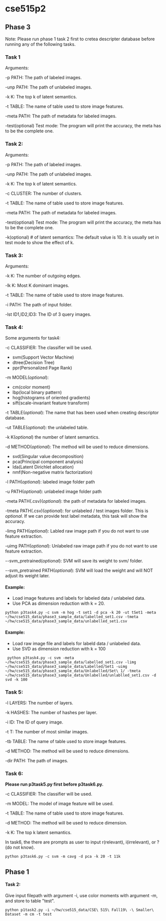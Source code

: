 # cse515p2

## Phase 3
Note: Please run phase 1 task 2 first to cretea descripter database before running any of the following tasks.

### Task 1

Arguments:

-p PATH: The path of labeled images.

-unp PATH: The path of unlabeled images.

-k K: The top k of latent semantics.

-t TABLE: The name of table used to store image features.

-meta PATH: The path of metadata for labeled images.

-test(optional) Test mode: The program will print the accuracy, the meta has to be the complete one.


### Task 2:

Arguments:

-p PATH: The path of labeled images.

-unp PATH: The path of unlabeled images.

-k K: The top k of latent semantics.

-c CLUSTER: The number of clusters.

-t TABLE: The name of table used to store image features.

-meta PATH: The path of metadata for labeled images.

-test(optional) Test mode: The program will print the accuracy, the meta has to be the complete one.

-k(optional) # of latent semantics: The default value is 10. It is usually set in test mode to show the effect of k.
### Task 3:

Arguments:

-k K: The number of outgoing edges.

-lk K: Most K dominant images.

-t TABLE: The name of table used to store image features.

-i PATH: The path of input folder.

-lst ID1,ID2,ID3: The ID of 3 query images.


### Task 4:

Some arguments for task4:

-c CLASSIFIER: The classifier will be used.
- svm(Support Vector Machine)
- dtree(Decision Tree)
- ppr(Personalized Page Rank)

-m MODEL(*optional*):
- cm(color moment)
- lbp(local binary pattern)
- hog(histograms of oriented gradients)
- sift(scale-invariant feature transform)

-t TABLE(*optional*): The name that has been used when creating descriptor database.

-ut TABLE(*optional*): the unlabeled table.

-k K(*optional*) the number of latent semantics.

-d METHOD(*optional*): The method will be used to reduce dimensions.
- svd(Singular value decomposition)
- pca(Principal component analysis)
- lda(Latent Dirichlet allocation)
- nmf(Non-negative matrix factorization)

-l PATH(*optional*): labeled image folder path

-u PATH(*optional*): unlabeled image folder path

-meta PATH(.csv)(*optional*): the path of metadata for labeled images.

-tmeta PATH(.csv)(*optional*): for unlabeled / test images folder. This is *optional*. If we can provide test label metadata, this task will show the accuracy.

-limg PATH(*optional*): Labled raw image path if you do not want to use feature extraction.

-uimg PATH(*optional*): Unlabeled raw image path if you do not want to use feature extraction.

--svm\_pretrained(*optional*): SVM will save its weight to svm/ folder.

--svm\_pretrained PATH(*optional*): SVM will load the weight and will NOT adjust its weight later.

#### Example:
- Load image features and labels for labeled data / unlabeled data.
- Use PCA as dimension reduction with k = 20.

```Shell
python p3task4.py -c svm -m hog -t set1 -d pca -k 20 -ut tSet1 -meta ~/hw/cse515_data/phase3_sample_data/labelled_set1.csv -tmeta ~/hw/cse515_data/phase3_sample_data/unlabelled_set1.csv
```

#### Example:
- Load raw image file and labels for labeld data / unlabeled data.
- Use SVD as dimension reduction with k = 100

```Shell
 python p3task4.py -c svm -meta ~/hw/cse515_data/phase3_sample_data/labelled_set1.csv -limg ~/hw/cse515_data/phase3_sample_data/Labelled/Set1 -uimg ~/hw/cse515_data/phase3_sample_data/Unlabelled/Set\ 1/ -tmeta ~/hw/cse515_data/phase3_sample_data/Unlabelled/unlablled_set1.csv -d svd -k 100
```

### Task 5:

-l LAYERS: The number of layers.

-k HASHES: The number of hashes per layer.

-i ID: The ID of query image.

-t T: The number of most similar images.

-tb TABLE: The name of table used to store image features.

-d METHOD: The method will be used to reduce dimensions.

-dir PATH: The path of images.


### Task 6:

**Please run p3task5.py first before p3task6.py.**

-c CLASSIFIER: The classifier will be used.

-m MODEL: The model of image feature will be used.

-t TABLE: The name of table used to store image features.

-d METHOD: The method will be used to reduce dimension.

-k K: The top k latent semantics.


In task6, the there are prompts as user to input r(relevant), i(irrelevant), or ?(do not know).

```Shell
python p3task6.py -c svm -m cavg -d pca -k 20 -t 11k
```



## Phase 1

#### Task 2:
Give input filepath with argument -i, use color moments with argument -m, and store to table "test".
```Shell
python p1task2.py -i ~/hw/cse515_data/CSE\ 515\ Fall19\ -\ Smaller\ Dataset -m cm -t test
```
